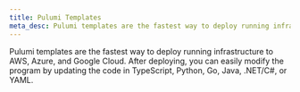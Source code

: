 ```yaml
---
title: Pulumi Templates
meta_desc: Pulumi templates are the fastest way to deploy running infrastructure on any cloud.
---
```


Pulumi templates are the fastest way to deploy running infrastructure to AWS, Azure, and Google Cloud. After deploying, you can easily modify the program by updating the code in TypeScript, Python, Go, Java, .NET/C#, or YAML.

